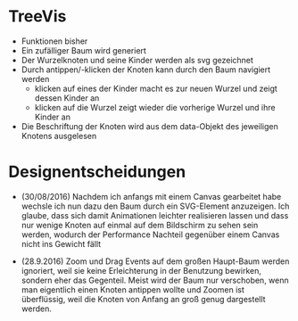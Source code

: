 # TreeVis
 - Funktionen bisher
  - Ein zufälliger Baum wird generiert
  - Der Wurzelknoten und seine Kinder werden als svg gezeichnet
  - Durch antippen/-klicken der Knoten kann durch den Baum navigiert werden
  	- klicken auf eines der Kinder macht es zur neuen Wurzel und zeigt dessen Kinder an
  	- klicken auf die Wurzel zeigt wieder die vorherige Wurzel und ihre Kinder an
  - Die Beschriftung der Knoten wird aus dem data-Objekt des jeweiligen Knotens ausgelesen 

# Designentscheidungen
 - (30/08/2016) Nachdem ich anfangs mit einem Canvas gearbeitet habe wechsle ich nun dazu den Baum durch ein SVG-Element anzuzeigen. Ich glaube, dass sich damit Animationen leichter realisieren lassen und dass nur wenige Knoten auf einmal auf dem Bildschirm zu sehen sein werden, wodurch der Performance Nachteil gegenüber einem Canvas nicht ins Gewicht fällt

 - (28.9.2016) Zoom und Drag Events auf dem großen Haupt-Baum werden ignoriert, weil sie keine Erleichterung in der Benutzung bewirken, sondern eher das Gegenteil. Meist wird der Baum nur verschoben, wenn man eigentlich einen Knoten antippen wollte und Zoomen ist überflüssig, weil die Knoten von Anfang an groß genug dargestellt werden.
